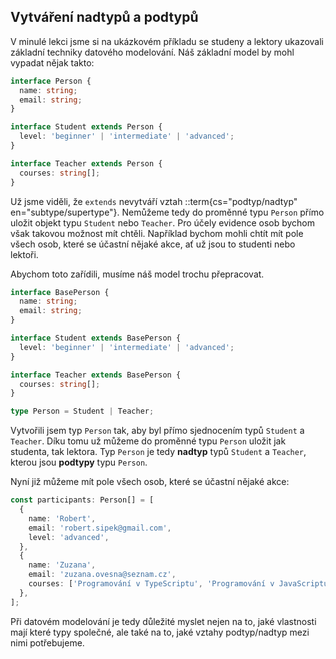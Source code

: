 ## Vytváření nadtypů a podtypů

V minulé lekci jsme si na ukázkovém příkladu se studeny a lektory ukazovali základní techniky datového modelování. Náš základní model by mohl vypadat nějak takto:

```ts
interface Person {
  name: string;
  email: string;
}

interface Student extends Person {
  level: 'beginner' | 'intermediate' | 'advanced';
}

interface Teacher extends Person {
  courses: string[];
}
```

Už jsme viděli, že `extends` nevytváří vztah ::term{cs="podtyp/nadtyp" en="subtype/supertype"}. Nemůžeme tedy do proměnné typu `Person` přímo uložit objekt typu `Student` nebo `Teacher`. Pro účely evidence osob bychom však takovou možnost mít chtěli. Například bychom mohli chtít mít pole všech osob, které se účastní nějaké akce, ať už jsou to studenti nebo lektoři.

Abychom toto zařídili, musíme náš model trochu přepracovat.

```ts
interface BasePerson {
  name: string;
  email: string;
}

interface Student extends BasePerson {
  level: 'beginner' | 'intermediate' | 'advanced';
}

interface Teacher extends BasePerson {
  courses: string[];
}

type Person = Student | Teacher;
```

Vytvořili jsem typ `Person` tak, aby byl přímo sjednocením typů `Student` a `Teacher`. Díku tomu už můžeme do proměnné typu `Person` uložit jak studenta, tak lektora. Typ `Person` je tedy **nadtyp**  typů `Student` a `Teacher`, kterou jsou **podtypy** typu `Person`.

Nyní již můžeme mít pole všech osob, které se účastní nějaké akce:

```ts
const participants: Person[] = [
  {
    name: 'Robert',
    email: 'robert.sipek@gmail.com',
    level: 'advanced',
  },
  {
    name: 'Zuzana',
    email: 'zuzana.ovesna@seznam.cz',
    courses: ['Programování v TypeScriptu', 'Programování v JavaScriptu'],
  },
];
```

Při datovém modelování je tedy důležité myslet nejen na to, jaké vlastnosti mají které typy společné, ale také na to, jaké vztahy podtyp/nadtyp mezi nimi potřebujeme.
